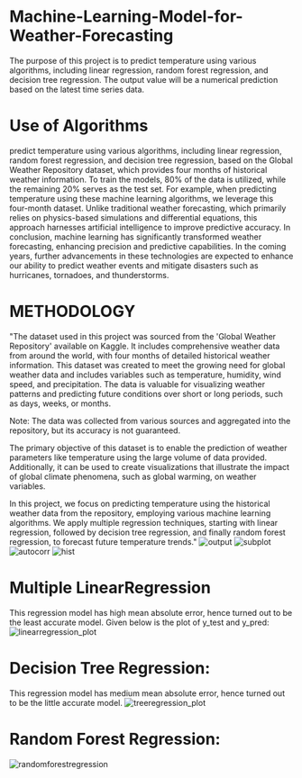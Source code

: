 # Machine-Learning-Model-for-Weather-Forecasting
The purpose of this project is to predict temperature using various algorithms, including linear regression, random forest regression, and decision tree regression. The output value will be a numerical prediction based on the latest time series data.
# Use of Algorithms
predict temperature using various algorithms, including linear regression, random forest regression, and decision tree regression, based on the Global Weather Repository dataset, which provides four months of historical weather information. To train the models, 80% of the data is utilized, while the remaining 20% serves as the test set. For example, when predicting temperature using these machine learning algorithms, we leverage this four-month dataset. Unlike traditional weather forecasting, which primarily relies on physics-based simulations and differential equations, this approach harnesses artificial intelligence to improve predictive accuracy. In conclusion, machine learning has significantly transformed weather forecasting, enhancing precision and predictive capabilities. In the coming years, further advancements in these technologies are expected to enhance our ability to predict weather events and mitigate disasters such as hurricanes, tornadoes, and thunderstorms.
# METHODOLOGY
"The dataset used in this project was sourced from the 'Global Weather Repository' available on Kaggle. It includes comprehensive weather data from around the world, with four months of detailed historical weather information. This dataset was created to meet the growing need for global weather data and includes variables such as temperature, humidity, wind speed, and precipitation. The data is valuable for visualizing weather patterns and predicting future conditions over short or long periods, such as days, weeks, or months.

Note: The data was collected from various sources and aggregated into the repository, but its accuracy is not guaranteed.

The primary objective of this dataset is to enable the prediction of weather parameters like temperature using the large volume of data provided. Additionally, it can be used to create visualizations that illustrate the impact of global climate phenomena, such as global warming, on weather variables.

In this project, we focus on predicting temperature using the historical weather data from the repository, employing various machine learning algorithms. We apply multiple regression techniques, starting with linear regression, followed by decision tree regression, and finally random forest regression, to forecast future temperature trends."
![output](https://github.com/user-attachments/assets/794f06dc-7d9a-4ed9-b48f-fdcaca02dda4)
![subplot](https://github.com/user-attachments/assets/34132360-cfef-4a35-9969-3aba612a41ed)
![autocorr](https://github.com/user-attachments/assets/5a4b82d6-b1a7-4fae-ad37-00a10351d2ef)
![hist](https://github.com/user-attachments/assets/6f445f51-674b-4ea7-9e01-70880b3d56d5)
# Multiple LinearRegression
This regression model has high mean absolute error, hence turned out to be the least accurate model. Given below is the plot of y_test and y_pred:
![linearregression_plot](https://github.com/user-attachments/assets/ff291ac5-d1d8-46e2-bb08-887e3bbddf95)
# Decision Tree Regression:
This regression model has medium mean absolute error, hence turned out to be the little accurate model.
![treeregression_plot](https://github.com/user-attachments/assets/c6e9728e-e606-4f21-bc45-d57876be3227)
# Random Forest Regression:
![randomforestregression](https://github.com/user-attachments/assets/e1309e53-c578-4323-8c2c-0c046307679f)






